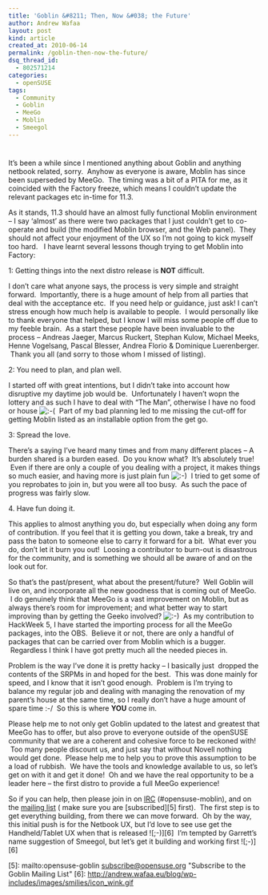 ```yaml
---
title: 'Goblin &#8211; Then, Now &#038; the Future'
author: Andrew Wafaa
layout: post
kind: article
created_at: 2010-06-14
permalink: /goblin-then-now-the-future/
dsq_thread_id:
  - 802571214
categories:
  - openSUSE
tags:
  - Community
  - Goblin
  - MeeGo
  - Moblin
  - Smeegol
---
```

# 

It’s been a while since I mentioned anything about Goblin and anything netbook related, sorry.  Anyhow as everyone is aware, Moblin has since been superseded by MeeGo.  The timing was a bit of a PITA for me, as it coincided with the Factory freeze, which means I couldn’t update the relevant packages etc in-time for 11.3.

As it stands, 11.3 should have an almost fully functional Moblin environment – I say ‘almost’ as there were two packages that I just couldn’t get to co-operate and build (the modified Moblin browser, and the Web panel).  They should not affect your enjoyment of the UX so I’m not going to kick myself too hard.   I have learnt several lessons though trying to get Moblin into Factory:

1: Getting things into the next distro release is **NOT** difficult.

I don’t care what anyone says, the process is very simple and straight forward.  Importantly, there is a huge amount of help from all parties that deal with the acceptance etc.  If you need help or guidance, just ask! I can’t stress enough how much help is available to people.  I would personally like to thank everyone that helped, but I know I will miss some people off due to my feeble brain.  As a start these people have been invaluable to the process – Andreas Jaeger, Marcus Ruckert, Stephan Kulow, Michael Meeks, Henne Vogelsang, Pascal Blesser, Andrea Florio & Dominique Luerenberger.  Thank you all (and sorry to those whom I missed of listing).

2: You need to plan, and plan well.

I started off with great intentions, but I didn’t take into account how disruptive my daytime job would be.  Unfortunately I haven’t wopn the lottery and as such I have to deal with “The Man”, otherwise I have no food or house ![:-(][1]  Part of my bad planning led to me missing the cut-off for getting Moblin listed as an installable option from the get go.

 [1]: http://andrew.wafaa.eu/blog/wp-includes/images/smilies/icon_sad.gif

3: Spread the love.

There’s a saying I’ve heard many times and from many different places – A burden shared is a burden eased.  Do you know what?  It’s absolutely true!  Even if there are only a couple of you dealing with a project, it makes things so much easier, and having more is just plain fun ![:-)][2]  I tried to get some of you reprobates to join in, but you were all too busy.  As such the pace of progress was fairly slow.

 [2]: http://andrew.wafaa.eu/blog/wp-includes/images/smilies/icon_smile.gif

4. Have fun doing it.

This applies to almost anything you do, but especially when doing any form of contribution. If you feel that it is getting you down, take a break, try and pass the baton to someone else to carry it forward for a bit.  What ever you do, don’t let it burn you out!  Loosing a contributor to burn-out is disastrous for the community, and is something we should all be aware of and on the look out for.

So that’s the past/present, what about the present/future?  Well Goblin will live on, and incorporate all the new goodness that is coming out of MeeGo.  I do genuinely think that MeeGo is a vast improvement on Moblin, but as always there’s room for improvement; and what better way to start improving than by getting the Geeko involved? ![:-)][2]  As my contribution to HackWeek 5, I have started the importing process for all the MeeGo packages, into the OBS.  Believe it or not, there are only a handful of packages that can be carried over from Moblin which is a bugger.  Regardless I think I have got pretty much all the needed pieces in.

Problem is the way I’ve done it is pretty hacky – I basically just  dropped the contents of the SRPMs in and hoped for the best.  This was done mainly for speed, and I know that it isn’t good enough.  Problem is I’m trying to balance my regular job and dealing with managing the renovation of my parent’s house at the same time, so I really don’t have a huge amount of spare time :-/  So this is where **YOU** come in.

Please help me to not only get Goblin updated to the latest and greatest that MeeGo has to offer, but also prove to everyone outside of the openSUSE community that we are a coherent and cohesive force to be reckoned with!  Too many people discount us, and just say that without Novell nothing would get done.  Please help me to help you to prove this assumption to be a load of rubbish.  We have the tools and knowledge available to us, so let’s get on with it and get it done!  Oh and we have the real opportunity to be a leader here – the first distro to provide a full MeeGo experience!

So if you can help, then please join in on [IRC][3] (#opensuse-moblin), and on the [mailing list][4] ( make sure you are [subscribed][5] first).  The first step is to get everything building, from there we can move forward.  Oh by the way, this initial push is for the Netbook UX, but I’d love to see use get the Handheld/Tablet UX when that is released ![;-)][6]  I’m tempted by Garrett’s name suggestion of Smeegol, but let’s get it building and working first ![;-)][6] 

 [3]: irc://irc.freenode.com/opensuse-moblin "openSUSE Moblin/MeeGo IRC channel"
 [4]: mailto:opensuse-goblin@opensuse.org "The Goblin mailing list"
 [5]: mailto:opensuse-goblin subscribe@opensuse.org "Subscribe to the Goblin Mailing List"
 [6]: http://andrew.wafaa.eu/blog/wp-includes/images/smilies/icon_wink.gif
